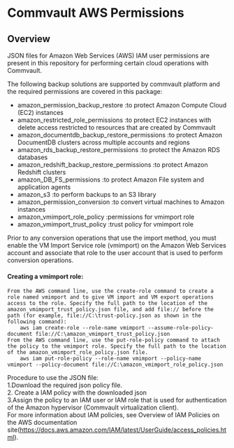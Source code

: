 # Commvault AWS Permissions

## Overview
JSON files for Amazon Web Services (AWS) IAM user permissions are present in this repository for performing certain cloud operations with Commvault.

The following backup solutions are supported by commvault platform and the required permissions are covered in this package:

* amazon_permission_backup_restore				:to protect Amazon Compute Cloud (EC2) instances
* amazon_restricted_role_permissions			:to protect EC2 instances with delete access restricted to resources that are created by Commvault
* amazon_documentdb_backup_restore_permissions	:to protect Amazon DocumentDB clusters across multiple accounts and regions
* amazon_rds_backup_restore_permissions			:to protect the Amazon RDS databases
* amazon_redshift_backup_restore_permissions	:to protect Amazon Redshift clusters
* amazon_DB_FS_permissions						:to protect Amazon File system and application agents
* amazon_s3										:to perform backups to an S3 library
* amazon_permission_conversion					:to convert virtual machines to Amazon instances
* amazon_vmimport_role_policy 					:permissions for vmimport role
* amazon_vmimport_trust_policy 					:trust policy for vmimport role

Prior to any conversion operations that use the import method, you must enable the VM Import Service role (vmimport) on the Amazon Web Services account and associate that role to the user account that is used to perform conversion operations.  
#### Creating a vmimport role:
	From the AWS command line, use the create-role command to create a role named vmimport and to give VM import and VM export operations access to the role. Specify the full path to the location of the amazon_vmimport_trust_policy.json file, and add file:// before the path (for example, file://C:\trust-policy.json as shown in the following command):  
		aws iam create-role --role-name vmimport --assume-role-policy-document file://C:\amazon_vmimport_trust_policy.json
	From the AWS command line, use the put-role-policy command to attach the policy to the vmimport role. Specify the full path to the location of the amazon_vmimport_role_policy.json file.  
		aws iam put-role-policy --role-name vmimport --policy-name vmimport --policy-document file://C:\amazon_vmimport_role_policy.json


Procedure to use the JSON file:  
1.Download the required json policy file.  
2. Create a IAM policy with the downloaded json  
3.Assign the policy to an IAM user or IAM role that is used for authentication of the Amazon hypervisor (Commvault virtualization client).  
  For more information about IAM policies, see Overview of IAM Policies on the AWS documentation site(https://docs.aws.amazon.com/IAM/latest/UserGuide/access_policies.html).  
 
